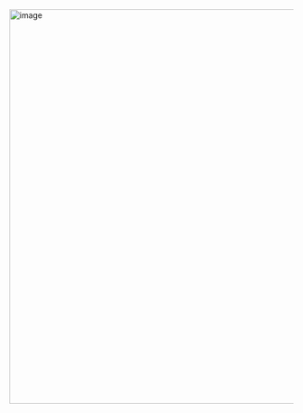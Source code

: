 <img width="700" height="700" alt="image" src="https://user-images.githubusercontent.com/74598452/201382049-877c271e-3642-4a51-8691-bed847e225d5.png">

